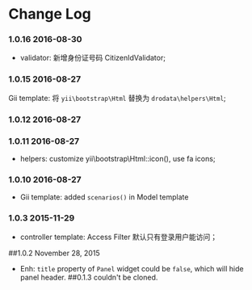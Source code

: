 # Change Log

### 1.0.16 2016-08-30

- validator: 新增身份证号码 CitizenIdValidator;

### 1.0.15 2016-08-27

Gii template: 将 `yii\bootstrap\Html` 替换为 `drodata\helpers\Html`;

### 1.0.12 2016-08-27

### 1.0.11 2016-08-27

- helpers: customize yii\bootstrap\Html::icon(), use fa icons;

### 1.0.10 2016-08-27

- Gii template: added `scenarios()` in Model template

### 1.0.3 2015-11-29

- controller template: Access Filter 默认只有登录用户能访问；

##1.0.2 November 28, 2015

- Enh: `title` property of `Panel` widget could be `false`, which will hide panel header.
##0.1.3 couldn't be cloned.


